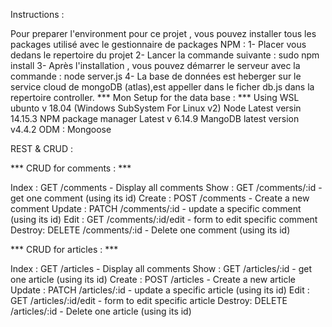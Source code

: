 <!-- Projet realiser par RAHMOUNI AHmed & EL ANDALOUSSI Ayoub -->

Instructions :

Pour preparer l'environment pour ce projet , vous pouvez installer tous les packages utilisé 
avec le gestionnaire de packages NPM :
1- Placer vous dedans le repertoire du projet 
2- Lancer la commande suivante :
    sudo npm install
3- Après l'installation , vous pouvez démarrer le serveur avec la commande :
  node server.js
4- La base de données est heberger sur le service cloud de mongoDB (atlas),est appeller dans le ficher db.js dans la repertoire controller.
*** Mon Setup for the data base : ***
Using WSL ubunto v 18.04 (Windows SubSystem For Linux v2)
Node Latest versin 14.15.3
NPM package manager Latest v 6.14.9
MangoDB latest version v4.4.2
ODM : Mongoose


REST & CRUD : 

*** CRUD for comments : ***

Index  :  GET    /comments          - Display all comments
Show   :  GET    /comments/:id      - get one comment (using its id)
Create :  POST   /comments          - Create a new comment 
Update :  PATCH  /comments/:id      - update a specific comment (using its id)
Edit   :  GET    /comments/:id/edit - form to edit specific comment
Destroy:  DELETE /comments/:id      - Delete one comment (using its id)

*** CRUD for articles : ***

Index  :  GET    /articles          - Display all comments
Show   :  GET    /articles/:id      - get one article (using its id)
Create :  POST   /articles          - Create a new article 
Update :  PATCH  /articles/:id      - update a specific article (using its id)
Edit   :  GET    /articles/:id/edit - form to edit specific article
Destroy:  DELETE /articles/:id      - Delete one article (using its id)


